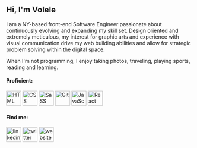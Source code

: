 ### <h2>Hi, I'm Volele</h2>
I am a NY-based front-end Software Engineer passionate about continuously evolving and expanding my skill set. 
Design oriented and extremely meticulous, my interest for graphic arts and experience with visual communication 
drive my web building abilities and allow for strategic problem solving within the digital space. 

When I'm not programming, I enjoy taking photos, traveling, playing sports, reading and learning. 

<h4>Proficient:</h4>

<img src="https://cdn.jsdelivr.net/gh/devicons/devicon/icons/html5/html5-plain.svg" alt='HTML' height='40'/> <img src="https://cdn.jsdelivr.net/gh/devicons/devicon/icons/css3/css3-plain.svg" alt='CSS' height='40'/> <img src="https://cdn.jsdelivr.net/gh/devicons/devicon/icons/sass/sass-original.svg" alt='SaSS' height='40'/> 
<img src="https://cdn.jsdelivr.net/gh/devicons/devicon/icons/git/git-plain.svg" alt='Git' height='40'/> <img src="https://cdn.jsdelivr.net/gh/devicons/devicon/icons/javascript/javascript-original.svg" alt='JavaScript' height='40'/> <img src="https://cdn.jsdelivr.net/gh/devicons/devicon/icons/react/react-original.svg" alt='React' height='40'/>



<h4>Find me:</h4>

[<img src='https://cdn.jsdelivr.net/npm/simple-icons@3.0.1/icons/linkedin.svg' alt='linkedin' height='40'>](https://www.linkedin.com/in/volele-talleyrand-b54b3896/)  [<img src='https://cdn.jsdelivr.net/npm/simple-icons@3.0.1/icons/twitter.svg' alt='twitter' height='40'>](https://twitter.com/vtalleyrand)  [<img src='https://cdn.jsdelivr.net/npm/simple-icons@3.0.1/icons/icloud.svg' alt='website' height='40'>](https://www.volele.co)
